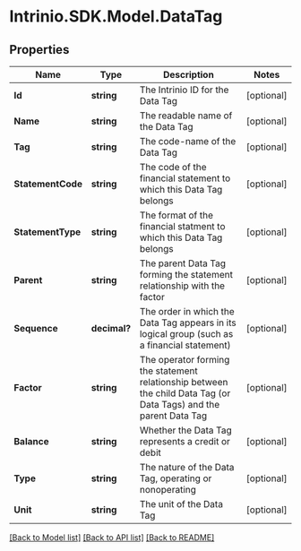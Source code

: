 # Intrinio.SDK.Model.DataTag
## Properties

Name | Type | Description | Notes
------------ | ------------- | ------------- | -------------
**Id** | **string** | The Intrinio ID for the Data Tag | [optional] 
**Name** | **string** | The readable name of the Data Tag | [optional] 
**Tag** | **string** | The code-name of the Data Tag | [optional] 
**StatementCode** | **string** | The code of the financial statement to which this Data Tag belongs | [optional] 
**StatementType** | **string** | The format of the financial statment to which this Data Tag belongs | [optional] 
**Parent** | **string** | The parent Data Tag forming the statement relationship with the factor | [optional] 
**Sequence** | **decimal?** | The order in which the Data Tag appears in its logical group (such as a financial statement) | [optional] 
**Factor** | **string** | The operator forming the statement relationship between the child Data Tag (or Data Tags) and the parent Data Tag | [optional] 
**Balance** | **string** | Whether the Data Tag represents a credit or debit | [optional] 
**Type** | **string** | The nature of the Data Tag, operating or nonoperating | [optional] 
**Unit** | **string** | The unit of the Data Tag | [optional] 

[[Back to Model list]](../README.md#documentation-for-models) [[Back to API list]](../README.md#documentation-for-api-endpoints) [[Back to README]](../README.md)

